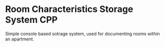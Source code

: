 # Room Characteristics Storage System CPP
 Simple console based sotrage system, used for documenting rooms within an apartment. 
